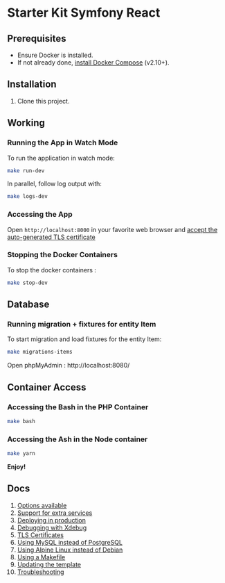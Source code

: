 # Starter Kit Symfony React

## Prerequisites

-   Ensure Docker is installed.
-   If not already done, [install Docker Compose](https://docs.docker.com/compose/install/) (v2.10+).

## Installation

1. Clone this project.

## Working

### Running the App in Watch Mode

To run the application in watch mode:

```bash
make run-dev
```

In parallel, follow log output with:

```bash
make logs-dev
```

### Accessing the App

Open `http://localhost:8000` in your favorite web browser and [accept the auto-generated TLS certificate](https://stackoverflow.com/a/15076602/1352334)

### Stopping the Docker Containers

To stop the docker containers :

```bash
make stop-dev
```

## Database

### Running migration + fixtures for entity Item

To start migration and load fixtures for the entity Item:

```bash
make migrations-items
```

Open phpMyAdmin :
http://localhost:8080/

## Container Access

### Accessing the Bash in the PHP Container

```bash
make bash
```

### Accessing the Ash in the Node container

```bash
make yarn
```

**Enjoy!**

## Docs

1. [Options available](docs/options.md)
2. [Support for extra services](docs/extra-services.md)
3. [Deploying in production](docs/production.md)
4. [Debugging with Xdebug](docs/xdebug.md)
5. [TLS Certificates](docs/tls.md)
6. [Using MySQL instead of PostgreSQL](docs/mysql.md)
7. [Using Alpine Linux instead of Debian](docs/alpine.md)
8. [Using a Makefile](docs/makefile.md)
9. [Updating the template](docs/updating.md)
10. [Troubleshooting](docs/troubleshooting.md)
